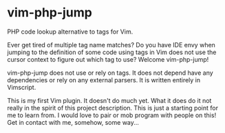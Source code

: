 # vim-php-jump
PHP code lookup alternative to tags for Vim.

Ever get tired of multiple tag name matches? Do you have IDE envy when jumping to the definition of some code using tags in Vim does not use the cursor context to figure out which tag to use? Welcome vim-php-jump!

vim-php-jump does not use or rely on tags. It does not depend have any dependencies or rely on any external parsers. It is written entirely in Vimscript.

This is my first Vim plugin. It doesn't do much yet. What it does do it not really in the spirit of this project description. This is just a starting point for me to learn from. I would love to pair or mob program with people on this! Get in contact with me, somehow, some way...
